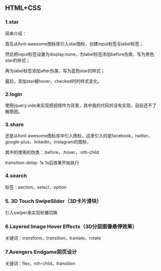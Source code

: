 ## HTML+CSS



### 1.star

简单介绍：

首先从font-awesome图标库引入star图标，创建input标签与label标签；

然后把input标签设置为display:none，为label标签添加before伪类，写为黑色star的样式；

再为label标签添加after伪类，写为蓝色star的样式；

最后，添加star被hover，checked时的样式变化。 

### 2.login

使用jquery.vide来实现把视频作为背景，其中我的代码并没有实现，目前还不了解原因。

### 3.share

还是从font-awesome图标库中引入图标，这里引入的是facebook，twitter，google-plus，linkedin，instagram的图标，

其中的使用的伪类：:before，:hover，:nth-child

*transition-delay*: 1s	1s后效果开始执行

### 4.search

标签：section，select，option

### 5. 3D Touch SwipeSlider（3D卡片滑块）

引入swiper来实现轮播切换

### 6.Layered Image Hover Effects（3D分层图像悬停效果）

关键词：transform，transition，tranlate，rotate

### 7.Avengers Endgame网页设计

关键词：flex，nth-child，transition